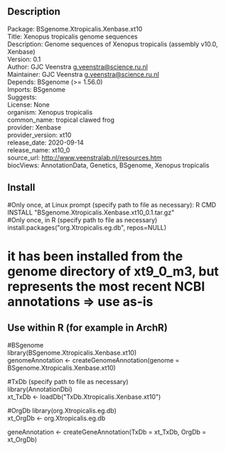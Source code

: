 ## Description
Package: BSgenome.Xtropicalis.Xenbase.xt10  
Title: Xenopus tropicalis genome sequences  
Description: Genome sequences of Xenopus tropicalis (assembly v10.0, Xenbase)  
Version: 0.1  
Author: GJC Veenstra <g.veenstra@science.ru.nl>  
Maintainer: GJC Veenstra <g.veenstra@science.ru.nl>  
Depends: BSgenome (>= 1.56.0)  
Imports: BSgenome  
Suggests:  
License: None  
organism: Xenopus tropicalis  
common_name: tropical clawed frog  
provider: Xenbase  
provider_version: xt10  
release_date: 2020-09-14  
release_name: xt10_0  
source_url: http://www.veenstralab.nl/resources.htm  
biocViews: AnnotationData, Genetics, BSgenome, Xenopus tropicalis  
  
## Install
#Only once, at Linux prompt (specify path to file as necessary): 
R CMD INSTALL "BSgenome.Xtropicalis.Xenbase.xt10_0.1.tar.gz"  
#Only once, in R (specify path to file as necessary)  
install.packages("org.Xtropicalis.eg.db", repos=NULL)
# it has been installed from the genome directory of xt9_0_m3, but represents the most recent NCBI annotations => use as-is
  
## Use within R (for example in ArchR)
#BSgenome  
library(BSgenome.Xtropicalis.Xenbase.xt10)  
genomeAnnotation <- createGenomeAnnotation(genome = BSgenome.Xtropicalis.Xenbase.xt10)  
  
#TxDb (specify path to file as necessary)  
library(AnnotationDbi)  
xt_TxDb <- loadDb("TxDb.Xtropicalis.Xenbase.xt10")  
  
#OrgDb
library(org.Xtropicalis.eg.db)  
xt_OrgDb <- org.Xtropicalis.eg.db  

geneAnnotation <- createGeneAnnotation(TxDb = xt_TxDb, OrgDb = xt_OrgDb)

